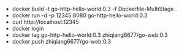 - docker build -t go-http-hello-world:0.3 -f Dockerfile-MultiStage .
- docker run -d -p 12345:8080 go-http-hello-world:0.3
- curl http://localhost:12345
- docker login
- docker tag go-http-hello-world:0.3 zhiqiang6677/go-web:0.3
- docker push zhiqiang6677/go-web:0.3

